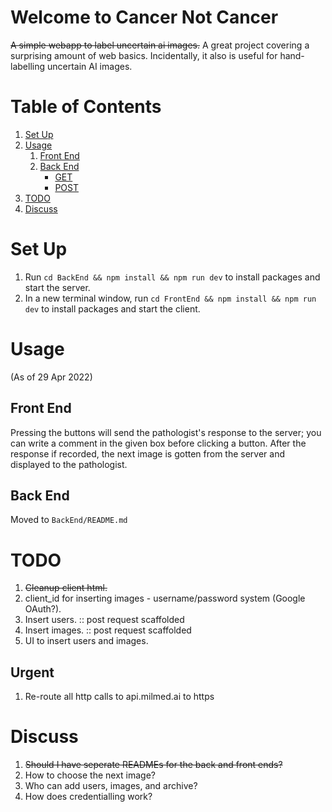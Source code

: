 # Welcome to Cancer Not Cancer
~~A simple webapp to label uncertain ai images.~~
A great project covering a surprising amount of web basics. Incidentally, it also is useful for hand-labelling uncertain AI images.

# Table of Contents
1. [Set Up](#set-up)
2. [Usage](#usage)
    1. [Front End](#front-end)
    2. [Back End](#back-end)
        * [GET](#get)
        * [POST](#post)
3. [TODO](#todo)
4. [Discuss](#discuss)

# Set Up
1. Run `cd BackEnd && npm install && npm run dev` to install packages and start the server.
2. In a new terminal window, run `cd FrontEnd && npm install && npm run dev` to install packages and start the client.

# Usage
(As of 29 Apr 2022)

## Front End
Pressing the buttons will send the pathologist's response to the server; you can write a comment in the given box before clicking a button. After the response if recorded, the next image is gotten from the server and displayed to the pathologist.

## Back End

Moved to `BackEnd/README.md`

# TODO

1. ~~Cleanup client html.~~
2. client_id for inserting images - username/password system (Google OAuth?).
3. Insert users.    :: post request scaffolded
4. Insert images.   :: post request scaffolded
5. UI to insert users and images.

## Urgent
1. Re-route all http calls to api.milmed.ai to https

# Discuss

1. ~~Should I have seperate READMEs for the back and front ends?~~
2. How to choose the next image?
3. Who can add users, images, and archive?
4. How does credentialling work?
